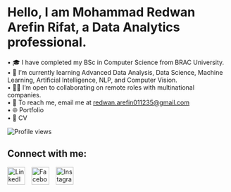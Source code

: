 # Hello, I am Mohammad Redwan Arefin Rifat, a Data Analytics professional.

• 🎓 I have completed my BSc in Computer Science from BRAC University.  
• 🌱 I’m currently learning Advanced Data Analysis, Data Science, Machine Learning, Artificial Intelligence, NLP, and Computer Vision.  
• 🧑‍💻 I’m open to collaborating on remote roles with multinational companies.  
• 📧 To reach me, email me at [redwan.arefin011235@gmail.com](mailto:redwan.arefin011235@gmail.com)  
• 🌐 Portfolio  
• 📄 CV

![Profile views](https://komarev.com/ghpvc/?username=redwan011235&color=blue)

## Connect with me:

<p style="display: flex; align-items: center; gap: 15px; margin: 0;">
  <a href="https://www.linkedin.com/in/YOUR-LINKEDIN" target="_blank" rel="noopener noreferrer">
    <img src="https://img.icons8.com/color/48/linkedin.png" alt="LinkedIn" width="40" height="40" style="display: inline-block;" />
  </a>
  <a href="https://www.facebook.com/YOUR-FACEBOOK" target="_blank" rel="noopener noreferrer">
    <img src="https://img.icons8.com/color/48/facebook.png" alt="Facebook" width="40" height="40" style="display: inline-block;" />
  </a>
  <a href="https://www.instagram.com/YOUR-INSTAGRAM" target="_blank" rel="noopener noreferrer">
    <img src="https://img.icons8.com/color/48/instagram-new.png" alt="Instagram" width="40" height="40" style="display: inline-block;" />
  </a>
</p>














